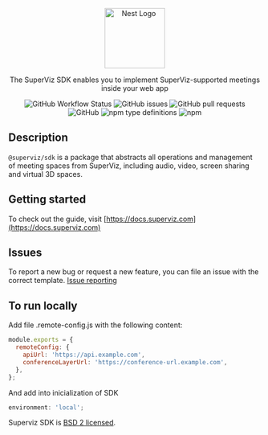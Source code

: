 <p align="center">
  <a href="https://superviz.com/" target="blank"><img src="https://avatars.githubusercontent.com/u/56120553?s=200&v=4" width="120" alt="Nest Logo" /></a>
</p>

<p align="center">
The SuperViz SDK enables you to implement SuperViz-supported meetings inside your web app
</p>

<p align="center">
<img alt="GitHub Workflow Status" src="https://img.shields.io/github/workflow/status/superviz/sdk/Publish%20SDK">
<img alt="GitHub issues" src="https://img.shields.io/github/issues-raw/superviz/sdk">
<img alt="GitHub pull requests" src="https://img.shields.io/github/issues-pr/superviz/sdk">
<img alt="GitHub" src="https://img.shields.io/github/license/superviz/sdk">
<img alt="npm type definitions" src="https://img.shields.io/npm/types/@superviz/sdk">
<img alt="npm" src="https://img.shields.io/npm/dw/@superviz/sdk">
</p>

## Description

`@superviz/sdk` is a package that abstracts all operations and management of meeting spaces from SuperViz, including audio, video, screen sharing and virtual 3D spaces.

## Getting started

To check out the guide, visit [https://docs.superviz.com](https://docs.superviz.com)

## Issues

To report a new bug or request a new feature, you can file an issue with the correct template. [Issue reporting](https://github.com/superviz/sdk/issues)

## To run locally

Add file .remote-config.js with the following content:

```javascript
module.exports = {
  remoteConfig: {
    apiUrl: 'https://api.example.com',
    conferenceLayerUrl: 'https://conference-url.example.com',
  },
};
```

And add into inicialization of SDK

```javascript
environment: 'local';
```

Superviz SDK is [BSD 2 licensed](LICENSE).
